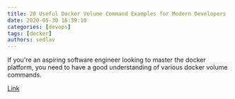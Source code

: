 ```yaml
---
title: 20 Useful Docker Volume Command Examples for Modern Developers
date: 2020-05-30 16:39:10
categories: [devops]
tags: [docker]
authors: sedlav
---
```


If you're an aspiring software engineer looking to master the docker platform, you need to have a good understanding of various docker volume commands.

[Link](https://www.ubuntupit.com/useful-docker-volume-command-examples-for-modern-developers/)

